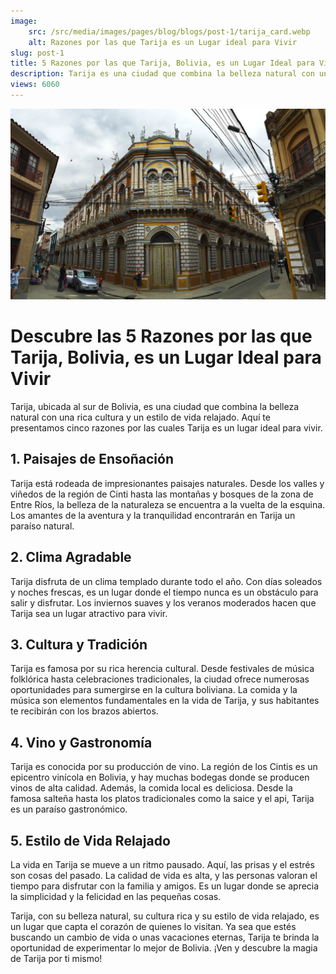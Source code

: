 ```yaml
---
image:
	src: /src/media/images/pages/blog/blogs/post-1/tarija_card.webp
	alt: Razones por las que Tarija es un Lugar ideal para Vivir
slug: post-1
title: 5 Razones por las que Tarija, Bolivia, es un Lugar Ideal para Vivir
description: Tarija es una ciudad que combina la belleza natural con una rica cultura y un estilo de vida relajado.
views: 6060
---
```


<div class="text-black max-w-[90%] mx-auto">
  <img class="w-full max-w-[580px] mx-auto mb-8 rounded-xl" src="/src/media/images/pages/blog/blogs/post-1/tarija02.webp" alt="Casa Dorada de Tarija" lazy="loading" decoding="async" />
  <h1 class="text-lg font-my-raleway font-bold">
    Descubre las 5 Razones por las que Tarija, Bolivia, es un Lugar Ideal
    para Vivir
  </h1>
  <span class="block w-full h-[2px] bg-navy-blue mt-5"></span>
  <p class="text-sm text-dark-gray py-5">
    Tarija, ubicada al sur de Bolivia, es una ciudad que combina la belleza
    natural con una rica cultura y un estilo de vida relajado. Aquí te
    presentamos cinco razones por las cuales Tarija es un lugar ideal para
    vivir.
  </p>
  <article class="flex flex-col gap-4">
    <div>
      <h2 class="text-md font-my-raleway font-bold pb-2">
        1. Paisajes de Ensoñación
      </h2>
      <p class="text-sm text-dark">
        Tarija está rodeada de impresionantes paisajes naturales. Desde los
        valles y viñedos de la región de Cinti hasta las montañas y bosques
        de la zona de Entre Ríos, la belleza de la naturaleza se encuentra a
        la vuelta de la esquina. Los amantes de la aventura y la
        tranquilidad encontrarán en Tarija un paraíso natural.
      </p>
    </div>
    <div>
      <h2 class="text-md font-my-raleway font-bold pb-2">
        2. Clima Agradable
      </h2>
      <p class="text-sm text-dark">
        Tarija disfruta de un clima templado durante todo el año. Con días
        soleados y noches frescas, es un lugar donde el tiempo nunca es un
        obstáculo para salir y disfrutar. Los inviernos suaves y los veranos
        moderados hacen que Tarija sea un lugar atractivo para vivir.
      </p>
    </div>
    <div>
      <h2 class="text-md font-my-raleway font-bold pb-2">
        3. Cultura y Tradición
      </h2>
      <p class="text-sm text-dark">
        Tarija es famosa por su rica herencia cultural. Desde festivales de
        música folklórica hasta celebraciones tradicionales, la ciudad
        ofrece numerosas oportunidades para sumergirse en la cultura
        boliviana. La comida y la música son elementos fundamentales en la
        vida de Tarija, y sus habitantes te recibirán con los brazos
        abiertos.
      </p>
    </div>
    <div>
      <h2 class="text-md font-my-raleway font-bold pb-2">
        4. Vino y Gastronomía
      </h2>
      <p class="text-sm text-dark">
        Tarija es conocida por su producción de vino. La región de los
        Cintis es un epicentro vinícola en Bolivia, y hay muchas bodegas
        donde se producen vinos de alta calidad. Además, la comida local es
        deliciosa. Desde la famosa salteña hasta los platos tradicionales
        como la saice y el api, Tarija es un paraíso gastronómico.
      </p>
    </div>
    <div>
      <h2 class="text-md font-my-raleway font-bold pb-2">
        5. Estilo de Vida Relajado
      </h2>
      <p class="text-sm text-dark">
        La vida en Tarija se mueve a un ritmo pausado. Aquí, las prisas y el
        estrés son cosas del pasado. La calidad de vida es alta, y las
        personas valoran el tiempo para disfrutar con la familia y amigos.
        Es un lugar donde se aprecia la simplicidad y la felicidad en las
        pequeñas cosas.
      </p>
    <p class="text-sm text-dark">
      Tarija, con su belleza natural, su cultura rica y su estilo de vida
      relajado, es un lugar que capta el corazón de quienes lo visitan. Ya
      sea que estés buscando un cambio de vida o unas vacaciones eternas,
      Tarija te brinda la oportunidad de experimentar lo mejor de Bolivia.
      ¡Ven y descubre la magia de Tarija por ti mismo!
    </p>
  </article>
</div>